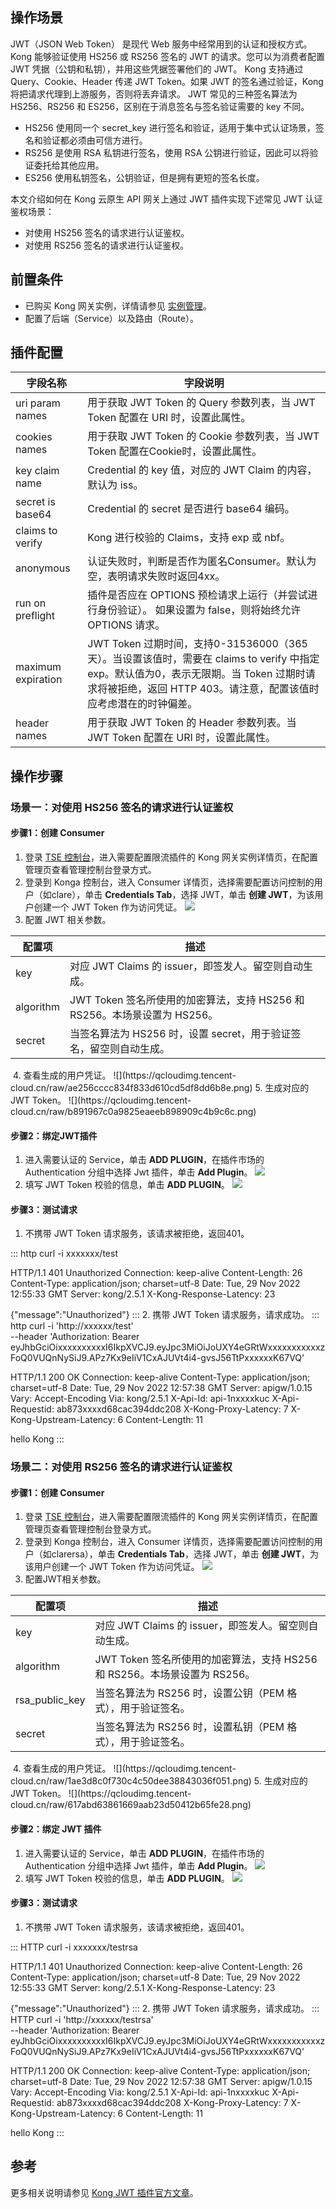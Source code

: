 

## 操作场景
JWT（JSON Web Token） 是现代 Web 服务中经常用到的认证和授权方式。Kong 能够验证使用 HS256 或 RS256 签名的 JWT 的请求。您可以为消费者配置 JWT 凭据（公钥和私钥），并用这些凭据签署他们的 JWT。 Kong 支持通过 Query、Cookie、Header 传递 JWT Token。如果 JWT 的签名通过验证，Kong 将把请求代理到上游服务，否则将丢弃请求。
JWT 常见的三种签名算法为 HS256、RS256 和 ES256，区别在于消息签名与签名验证需要的 key 不同。
- HS256 使用同一个 secret_key 进行签名和验证，适用于集中式认证场景，签名和验证都必须由可信方进行。
- RS256 是使用 RSA 私钥进行签名，使用 RSA 公钥进行验证，因此可以将验证委托给其他应用。
- ES256 使用私钥签名，公钥验证，但是拥有更短的签名长度。

本文介绍如何在 Kong 云原生 API 网关上通过 JWT 插件实现下述常见 JWT 认证鉴权场景：
- 对使用 HS256 签名的请求进行认证鉴权。
- 对使用 RS256 签名的请求进行认证鉴权。

## 前置条件
- 已购买 Kong 网关实例，详情请参见 [实例管理](https://cloud.tencent.com/document/product/1364/72495)。
- 配置了后端（Service）以及路由（Route）。

## 插件配置

| 字段名称 | 字段说明 |
|---------|---------|
| uri param names | 用于获取 JWT Token 的 Query 参数列表，当 JWT Token 配置在 URI 时，设置此属性。 |
| cookies names | 用于获取 JWT Token 的 Cookie 参数列表，当 JWT Token 配置在Cookie时，设置此属性。 |
| key claim name | Credential 的 key 值，对应的 JWT Claim 的内容，默认为 iss。 |
| secret is base64 | Credential 的 secret 是否进行 base64 编码。 |
| claims to verify | Kong 进行校验的 Claims，支持 exp 或 nbf。 |
| anonymous | 认证失败时，判断是否作为匿名Consumer。默认为空，表明请求失败时返回4xx。 |
| run on preflight | 插件是否应在 OPTIONS 预检请求上运行（并尝试进行身份验证）。 如果设置为 false，则将始终允许 OPTIONS 请求。 |
| maximum expiration | JWT Token 过期时间，支持0-31536000（365天）。当设置该值时，需要在 claims to verify 中指定 exp。默认值为0，表示无限期。当 Token 过期时请求将被拒绝，返回 HTTP 403。请注意，配置该值时应考虑潜在的时钟偏差。 |
| header names | 用于获取 JWT Token 的 Header 参数列表。当 JWT Token 配置在 URI 时，设置此属性。 |


## 操作步骤
### 场景一：对使用 HS256 签名的请求进行认证鉴权
#### 步骤1：创建 Consumer
1. 登录 [TSE 控制台](https://console.cloud.tencent.com/tse/kong)，进入需要配置限流插件的 Kong 网关实例详情页，在配置管理页查看管理控制台登录方式。
2. 登录到 Konga 控制台，进入 Consumer 详情页，选择需要配置访问控制的用户（如clare），单击 **Credentials Tab**，选择 JWT，单击 **创建 JWT**，为该用户创建一个 JWT Token 作为访问凭证。
![](https://qcloudimg.tencent-cloud.cn/raw/c3be32d6c35e3fe3f156c144cb80b2a0.png)
3. 配置 JWT 相关参数。
<table>
<thead>
<tr>
<th>配置项</th>
<th>描述</th>
</tr>
</thead>
<tbody>
<tr>
<td>key</td>
<td>对应 JWT Claims 的 issuer，即签发人。留空则自动生成。</td>
</tr>
<tr>
<td>algorithm</td>
<td>JWT Token 签名所使用的加密算法，支持 HS256 和 RS256。本场景设置为 HS256。</td>
</tr>
<tr>
<td>secret</td>
<td>当签名算法为 HS256 时，设置 secret，用于验证签名，留空则自动生成。</td>
</tr>
</tbody></table>
<img src="https://qcloudimg.tencent-cloud.cn/raw/20e73acd66af23dfea71d643e7f1432a.png" alt=""> 
4. 查看生成的用户凭证。
![](https://qcloudimg.tencent-cloud.cn/raw/ae256cccc834f833d610cd5df8dd6b8e.png)
5. 生成对应的 JWT Token。
![](https://qcloudimg.tencent-cloud.cn/raw/b891967c0a9825eaeeb898909c4b9c6c.png)

#### 步骤2：绑定JWT插件
1. 进入需要认证的 Service，单击 **ADD PLUGIN**，在插件市场的 Authentication 分组中选择 Jwt 插件，单击 **Add Plugin**。
![](https://qcloudimg.tencent-cloud.cn/raw/add3016d6a75f02531f38ff0457198bf.png)
2. 填写 JWT Token 校验的信息，单击 **ADD PLUGIN**。
![](https://qcloudimg.tencent-cloud.cn/raw/8f54d926f016a5243e7e2ed3b8b873a9.png)

#### 步骤3：测试请求
1. 不携带 JWT Token 请求服务，该请求被拒绝，返回401。
<dx-codeblock>
:::  http
curl -i xxxxxxx/test

HTTP/1.1 401 Unauthorized
Connection: keep-alive
Content-Length: 26
Content-Type: application/json; charset=utf-8
Date: Tue, 29 Nov 2022 12:55:33 GMT
Server: kong/2.5.1
X-Kong-Response-Latency: 23

{"message":"Unauthorized"}
:::
</dx-codeblock>
2. 携带 JWT Token 请求服务，请求成功。
<dx-codeblock>
:::  http
curl -i 'http://xxxxxx/test' \
--header 'Authorization: Bearer eyJhbGciOixxxxxxxxxxI6IkpXVCJ9.eyJpc3MiOiJoUXY4eGRtWxxxxxxxxxxxzFoQ0VUQnNySiJ9.APz7Kx9eIiV1CxAJUVt4i4-gvsJ56TtPxxxxxxK67VQ'

HTTP/1.1 200 OK
Connection: keep-alive
Content-Type: application/json; charset=utf-8
Date: Tue, 29 Nov 2022 12:57:38 GMT
Server: apigw/1.0.15
Vary: Accept-Encoding
Via: kong/2.5.1
X-Api-Id: api-1nxxxxkuc
X-Api-Requestid: ab873xxxxd68cac394ddc208
X-Kong-Proxy-Latency: 7
X-Kong-Upstream-Latency: 6
Content-Length: 11

hello Kong
:::
</dx-codeblock>


### 场景二：对使用 RS256 签名的请求进行认证鉴权

#### 步骤1：创建 Consumer
1. 登录 [TSE 控制台](https://console.cloud.tencent.com/tse/kong)，进入需要配置限流插件的 Kong 网关实例详情页，在配置管理页查看管理控制台登录方式。
2. 登录到 Konga 控制台，进入 Consumer 详情页，选择需要配置访问控制的用户（如clarersa），单击 **Credentials Tab**，选择 JWT，单击 **创建 JWT**，为该用户创建一个 JWT Token 作为访问凭证。
![](https://qcloudimg.tencent-cloud.cn/raw/181c16023b5683d3be69ab8dced6415f.png)
3. 配置JWT相关参数。
<table>
<thead>
<tr>
<th>配置项</th>
<th>描述</th>
</tr>
</thead>
<tbody>
<tr>
<td>key</td>
<td>对应 JWT Claims 的 issuer，即签发人。留空则自动生成。</td>
</tr>
<tr>
<td>algorithm</td>
<td>JWT Token 签名所使用的加密算法，支持 HS256 和 RS256。本场景设置为 RS256。</td>
</tr>
<tr>
<td>rsa_public_key</td>
<td>当签名算法为 RS256 时，设置公钥（PEM 格式），用于验证签名。</td>
</tr>
<tr>
<td>secret</td>
<td>当签名算法为 RS256 时，设置私钥（PEM 格式），用于验证签名。</td>
</tr>
</tbody></table>
<img src="https://qcloudimg.tencent-cloud.cn/raw/ce3c38fe6879c21f805605a7b31daa43.png" alt=""> 
4. 查看生成的用户凭证。
![](https://qcloudimg.tencent-cloud.cn/raw/1ae3d8c0f730c4c50dee38843036f051.png)
5. 生成对应的 JWT Token。
![](https://qcloudimg.tencent-cloud.cn/raw/617abd63861669aab23d50412b65fe28.png)

#### 步骤2：绑定 JWT 插件
1. 进入需要认证的 Service，单击 **ADD PLUGIN**，在插件市场的 Authentication 分组中选择 Jwt 插件，单击 **Add Plugin**。
![](https://qcloudimg.tencent-cloud.cn/raw/bcb9bdc47d8a9375964910e52e35ad94.png)
2. 填写 JWT Token 校验的信息，单击 **ADD PLUGIN**。
![](https://qcloudimg.tencent-cloud.cn/raw/1d2ea80c8a94c8475d324d0a70ae8919.png)

#### 步骤3：测试请求
1. 不携带 JWT Token 请求服务，该请求被拒绝，返回401。
<dx-codeblock>
:::  HTTP
curl -i xxxxxxx/testrsa

HTTP/1.1 401 Unauthorized
Connection: keep-alive
Content-Length: 26
Content-Type: application/json; charset=utf-8
Date: Tue, 29 Nov 2022 12:55:33 GMT
Server: kong/2.5.1
X-Kong-Response-Latency: 23

{"message":"Unauthorized"}
:::
</dx-codeblock>
2. 携带 JWT Token 请求服务，请求成功。
<dx-codeblock>
:::  HTTP
curl -i 'http://xxxxxx/testrsa' \
--header 'Authorization: Bearer eyJhbGciOixxxxxxxxxxI6IkpXVCJ9.eyJpc3MiOiJoUXY4eGRtWxxxxxxxxxxxzFoQ0VUQnNySiJ9.APz7Kx9eIiV1CxAJUVt4i4-gvsJ56TtPxxxxxxK67VQ'

HTTP/1.1 200 OK
Connection: keep-alive
Content-Type: application/json; charset=utf-8
Date: Tue, 29 Nov 2022 12:57:38 GMT
Server: apigw/1.0.15
Vary: Accept-Encoding
Via: kong/2.5.1
X-Api-Id: api-1nxxxxkuc
X-Api-Requestid: ab873xxxxd68cac394ddc208
X-Kong-Proxy-Latency: 7
X-Kong-Upstream-Latency: 6
Content-Length: 11

hello Kong
:::
</dx-codeblock>

## 参考
更多相关说明请参见 [Kong JWT 插件官方文章](https://docs.konghq.com/hub/kong-inc/jwt/)。

